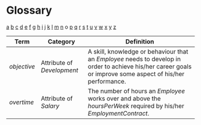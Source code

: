 # Glossary

[a](../glossary.md) [b](b.md) [c](c.md) [d](d.md) [e](e.md) [f](f.md) [g](g.md) [h](h.md) [i](i.md) [j](j.md) [k](k.md) [l](l.md) [m](m.md) [n](n.md) o [p](p.md) [q](q.md) [r](r.md) [s](s.md) [t](t.md) [u](u.md) [v](v.md) [w](w.md) [x](x.md) [y](y.md) [z](z.md)

| Term        | Category                   | Definition                                                                                                                                                  |
| ----------- | -------------------------- | ----------------------------------------------------------------------------------------------------------------------------------------------------------- |
| _objective_ | Attribute of _Development_ | A skill, knowledge or behaviour that an _Employee_ needs to develop in order to achieve his/her career goals or improve some aspect of his/her performance. |
| _overtime_  | Attribute of _Salary_      | The number of hours an _Employee_ works over and above the _hoursPerWeek_ required by his/her _EmploymentContract_.                                         |
